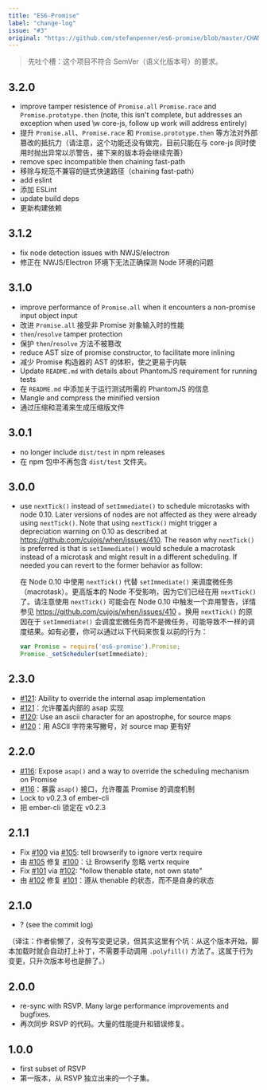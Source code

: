 ```yaml
---
title: "ES6-Promise"
label: "change-log"
issue: "#3"
original: "https://github.com/stefanpenner/es6-promise/blob/master/CHANGELOG.md"
---
```


> 先吐个槽：这个项目不符合 SemVer（语义化版本号）的要求。

## 3.2.0

* improve tamper resistence of `Promise.all` `Promise.race` and `Promise.prototype.then` (note, this isn't complete, but addresses an exception when used \w core-js, follow up work will address entirely)
* 提升 `Promise.all`、`Promise.race` 和 `Promise.prototype.then` 等方法对外部篡改的抵抗力（请注意，这个功能还没有做完，目前只能在与 core-js 同时使用时抛出异常以示警告，接下来的版本将会继续完善）
* remove spec incompatible then chaining fast-path
* 移除与规范不兼容的链式快速路径（chaining fast-path）
* add eslint
* 添加 ESLint
* update build deps
* 更新构建依赖

## 3.1.2

* fix node detection issues with NWJS/electron
* 修正在 NWJS/Electron 环境下无法正确探测 Node 环境的问题

## 3.1.0

* improve performance of `Promise.all` when it encounters a non-promise input object input
* 改进 `Promise.all` 接受非 Promise 对象输入时的性能
* `then`/`resolve` tamper protection
* 保护 `then`/`resolve` 方法不被篡改
* reduce AST size of promise constructor, to facilitate more inlining
* 减少 Promise 构造器的 AST 的体积，使之更易于内联
* Update `README.md` with details about PhantomJS requirement for running tests
* 在 `README.md` 中添加关于运行测试所需的 PhantomJS 的信息
* Mangle and compress the minified version
* 通过压缩和混淆来生成压缩版文件

## 3.0.1

* no longer include `dist/test` in npm releases
* 在 npm 包中不再包含 `dist/test` 文件夹。

## 3.0.0

* use `nextTick()` instead of `setImmediate()` to schedule microtasks with node 0.10. Later versions of nodes are not affected as they were already using `nextTick()`. Note that using `nextTick()` might trigger a depreciation warning on 0.10 as described at https://github.com/cujojs/when/issues/410. The reason why `nextTick()` is preferred is that is `setImmediate()` would schedule a macrotask instead of a microtask and might result in a different scheduling. If needed you can revert to the former behavior as follow:

	在 Node 0.10 中使用 `nextTick()` 代替 `setImmediate()` 来调度微任务（macrotask）。更高版本的 Node 不受影响，因为它们已经在用 `nextTick()` 了。请注意使用 `nextTick()` 可能会在 Node 0.10 中触发一个弃用警告，详情参见 https://github.com/cujojs/when/issues/410 。换用 `nextTick()` 的原因在于 `setImmediate()` 会调度宏微任务而不是微任务，可能导致不一样的调度结果。如有必要，你可以通过以下代码来恢复以前的行为：

	```js
	var Promise = require('es6-promise').Promise;
	Promise._setScheduler(setImmediate);
	```

## 2.3.0

* [#121](https://github.com/stefanpenner/es6-promise/issues/121): Ability to override the internal asap implementation
* [#121](https://github.com/stefanpenner/es6-promise/issues/121)：允许覆盖内部的 asap 实现
* [#120](https://github.com/stefanpenner/es6-promise/issues/120): Use an ascii character for an apostrophe, for source maps
* [#120](https://github.com/stefanpenner/es6-promise/issues/120)：用 ASCII 字符来写撇号，对 source map 更有好

## 2.2.0

* [#116](https://github.com/stefanpenner/es6-promise/issues/116): Expose `asap()` and a way to override the scheduling mechanism on Promise
* [#116](https://github.com/stefanpenner/es6-promise/issues/116)：暴露 `asap()` 接口，允许覆盖 Promise 的调度机制
* Lock to v0.2.3 of ember-cli
* 把 ember-cli 锁定在 v0.2.3

## 2.1.1

* Fix [#100](https://github.com/stefanpenner/es6-promise/issues/100) via [#105](https://github.com/stefanpenner/es6-promise/issues/105): tell browserify to ignore vertx require
* 由 [#105](https://github.com/stefanpenner/es6-promise/issues/105) 修复 [#100](https://github.com/stefanpenner/es6-promise/issues/100)：让 Browserify 忽略 vertx require
* Fix [#101](https://github.com/stefanpenner/es6-promise/issues/101) via [#102](https://github.com/stefanpenner/es6-promise/issues/102): "follow thenable state, not own state"
* 由 [#102](https://github.com/stefanpenner/es6-promise/issues/102) 修复 [#101](https://github.com/stefanpenner/es6-promise/issues/101)：遵从 thenable 的状态，而不是自身的状态

## 2.1.0

* ? (see the commit log)

（译注：作者偷懒了，没有写变更记录，但其实这里有个坑：从这个版本开始，脚本加载时就会自动打上补丁，不需要手动调用 `.polyfill()` 方法了。这属于行为变更，只升次版本号也是醉了。）

## 2.0.0

* re-sync with RSVP. Many large performance improvements and bugfixes.
* 再次同步 RSVP 的代码。大量的性能提升和错误修复。

## 1.0.0

* first subset of RSVP
* 第一版本，从 RSVP 独立出来的一个子集。
